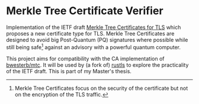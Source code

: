 # Merkle Tree Certificate Verifier

Implementation of the IETF draft [Merkle Tree Certificates for TLS](https://datatracker.ietf.org/doc/html/draft-davidben-tls-merkle-tree-certs-03)
which proposes a new certificate type for TLS.
Merkle Tree Certificates are designed to avoid big Post-Quantum
(PQ) signatures where possible while still being safe[^1] against an advisory with a powerful quantum computer.

[^1]: Merkle Tree Certificates focus on the security of the certificate but not on the encryption of the TLS traffic.

This project aims for compatibility with the CA implementation of [bwesterb/mtc](https://github.com/bwesterb/mtc).
It will be used by (a fork of) [rustls](https://github.com/rustls/rustls) to explore the practicality of the IETF draft.
This is part of my Master's thesis.

